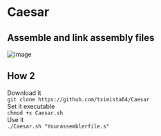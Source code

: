 # <h1>Caesar</h1>
<h2>Assemble and link assembly files</h2>

![image](https://github.com/tximista64/Caesar/blob/main/c%C3%A9sar.jpeg)
<h2>How 2</h2>
Download it<br />
<code>git clone https://github.com/tximista64/Caesar</code><br />
Set it executable<br />
<code>chmod +x Caesar.sh</code><br />
Use it<br />
<code>./Caesar.sh "Yourassemblerfile.s"</code>
